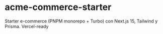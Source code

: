 # acme-commerce-starter

Starter e-commerce (PNPM monorepo + Turbo) con Next.js 15, Tailwind y Prisma. Vercel-ready

